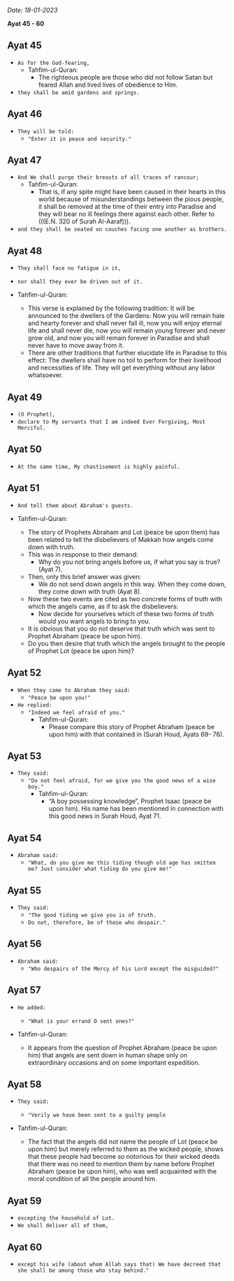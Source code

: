 *Date: 18-01-2023*

**Ayat 45 - 60**

## Ayat 45

- `As for the God-fearing,`
  - Tahfim-ul-Quran:
    - The righteous people are those who did not follow Satan but feared Allah and lived lives of obedience to Him.
- `they shall be amid gardens and springs.`

## Ayat 46

- `They will be told:`
  - `"Enter it in peace and security."`

## Ayat 47

- `And We shall purge their breasts of all traces of rancour;`
  - Tahfim-ul-Quran:
    - That is, if any spite might have been caused in their hearts in this world because of misunderstandings between the pious people, it shall be removed at the time of their entry into Paradise and they will bear no ill feelings there against each other. Refer to (((E.N. 320 of Surah Al-Aaraf))).
- `and they shall be seated on couches facing one another as brothers.`

## Ayat 48

- `They shall face no fatigue in it,`
- `nor shall they ever be driven out of it.`

- Tahfim-ul-Quran:
  - This verse is explained by the following tradition: It will be announced to the dwellers of the Gardens: Now you will remain hale and hearty forever and shall never fall ill, now you will enjoy eternal life and shall never die, now you will remain young forever and never grow old, and now you will remain forever in Paradise and shall never have to move away from it.
  - There are other traditions that further elucidate life in Paradise to this effect: The dwellers shall have no toil to perform for their livelihood and necessities of life. They will get everything without any labor whatsoever.

## Ayat 49

- `(O Prophet),`
- `declare to My servants that I am indeed Ever Forgiving, Most Merciful.`

## Ayat 50

- `At the same time, My chastisement is highly painful.`

## Ayat 51

- `And tell them about Abraham's guests.`

- Tahfim-ul-Quran:
  - The story of Prophets Abraham and Lot (peace be upon them) has been related to tell the disbelievers of Makkah how angels come down with truth.
  - This was in response to their demand:
    - Why do you not bring angels before us, if what you say is true? (Ayat 7).
  - Then, only this brief answer was given:
    - We do not send down angels in this way. When they come down, they come down with truth (Ayat 8).
  - Now these two events are cited as two concrete forms of truth with which the angels came, as if to ask the disbelievers:
    - Now decide for yourselves which of these two forms of truth would you want angels to bring to you.
  - It is obvious that you do not deserve that truth which was sent to Prophet Abraham (peace be upon him).
  - Do you then desire that truth which the angels brought to the people of Prophet Lot (peace be upon him)?

## Ayat 52

- `When they came to Abraham they said:`
  - `"Peace be upon you!"`
- `He replied:`
  - `"Indeed we feel afraid of you."`
    - Tahfim-ul-Quran:
      - Please compare this story of Prophet Abraham (peace be upon him) with that contained in (Surah Houd, Ayats 69- 76).

## Ayat 53

- `They said:`
  - `"Do not feel afraid, for we give you the good news of a wise boy."`
    - Tahfim-ul-Quran:
      - “A boy possessing knowledge”, Prophet Isaac (peace be upon him). His name has been mentioned in connection with this good news in Surah Houd, Ayat 71.

## Ayat 54

- `Abraham said:`
  - `"What, do you give me this tiding though old age has smitten me? Just consider what tiding do you give me!"`

## Ayat 55

- `They said:`
  - `"The good tiding we give you is of truth.`
  - `Do not, therefore, be of those who despair."`

## Ayat 56

- `Abraham said:`
  - `"Who despairs of the Mercy of his Lord except the misguided?"`

## Ayat 57

- `He added:`
  - `"What is your errand O sent ones?"`

- Tahfim-ul-Quran:
  - It appears from the question of Prophet Abraham (peace be upon him) that angels are sent down in human shape only on extraordinary occasions and on some important expedition.

## Ayat 58

- `They said:`
  - `"Verily we have been sent to a guilty people`

- Tahfim-ul-Quran:
  - The fact that the angels did not name the people of Lot (peace be upon him) but merely referred to them as the wicked people, shows that these people had become so notorious for their wicked deeds that there was no need to mention them by name before Prophet Abraham (peace be upon him), who was well acquainted with the moral condition of all the people around him.

## Ayat 59

- `excepting the household of Lot.`
- `We shall deliver all of them,`

## Ayat 60

- `except his wife (about whom Allah says that) We have decreed that she shall be among those who stay behind."`